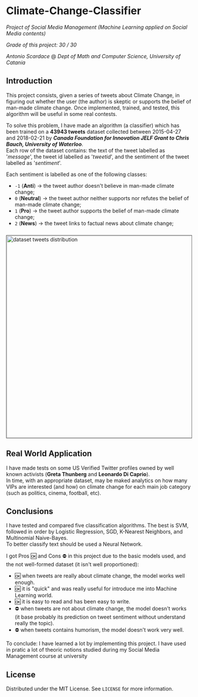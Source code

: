 # Climate-Change-Classifier
_Project of Social Media Management (Machine Learning applied on Social Media contents)_

_Grade of this project: 30 / 30_

_Antonio Scardace_ @ 
_Dept of Math and Computer Science, University of Catania_

## Introduction

This project consists, given a series of tweets about Climate Change, in figuring out whether the user (the author) is skeptic or supports the belief of man-made climate change. Once implemented, trained, and tested, this algorithm will be useful in some real contests.

To solve this problem, I have made an algorithm (a classifier) which has been trained on a **43943 tweets** dataset collected between 2015-04-27 and 2018-02-21 by ***Canada Foundation for Innovation JELF Grant to Chris Bauch, University of Waterloo***. <br/>
Each row of the dataset contains: the text of the tweet labelled as '*message*', the tweet id labelled as '*tweetid*', and the sentiment of the tweet labelled as '*sentiment*'.

Each sentiment is labelled as one of the following classes:
- ``-1`` (**Anti**) &#8594; the tweet author doesn't believe in man-made climate change;
- ``0`` (**Neutral**) &#8594; the tweet author neither supports nor refutes the belief of man-made climate change;
- ``1`` (**Pro**) &#8594; the tweet author supports the belief of man-made climate change;
- ``2`` (**News**) &#8594; the tweet links to factual news about climate change;

<img src="https://antonioscardace.altervista.org/smm/dataset_distr.png" alt="dataset tweets distribution" style="width: 550px; margin-top: 10px; border: 1px solid #555"/>

## Real World Application

I have made tests on some US Verified Twitter profiles owned by well known activists (**Greta Thunberg** and **Leonardo Di Caprio**). <br/>
In time, with an appropriate dataset, may be maked analytics on how many VIPs are interested (and how) on climate change for each main job category (such as politics, cinema, football, etc).

## Conclusions

I have tested and compared five classification algorithms. The best is SVM, followed in order by Logistic Regression, SGD, K-Nearest Neighbors, and Multinomial Naive-Bayes. <br/>
To better classify text should be used a Neural Network.

I got Pros 🆗 and Cons ⛔ in this project due to the basic models used, and the not well-formed dataset (it isn't well proportioned):
* 🆗 when tweets are really about climate change, the model works well enough.
* 🆗 it is "quick" and was really useful for introduce me into Machine Learning world.
* 🆗 it is easy to read and has been easy to write.
* ⛔ when tweets are not about climate change, the model doesn't works (it base probably its prediction on tweet sentiment without understand really the topic).
* ⛔ when tweets contains humorism, the model doesn't work very well.

To conclude: I have learned a lot by implementing this project. I have used in pratic a lot of theoric notions studied during my Social Media Management course at university

## License

Distributed under the MIT License. See ``` LICENSE ``` for more information.
